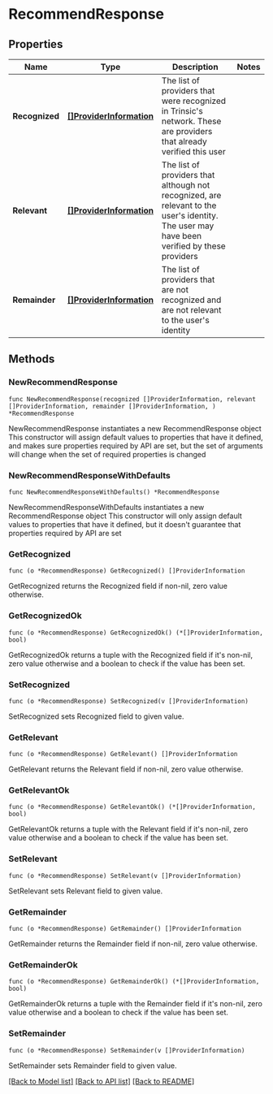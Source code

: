 # RecommendResponse

## Properties

Name | Type | Description | Notes
------------ | ------------- | ------------- | -------------
**Recognized** | [**[]ProviderInformation**](ProviderInformation.md) | The list of providers that were recognized in Trinsic&#39;s network. These are providers that already verified this user | 
**Relevant** | [**[]ProviderInformation**](ProviderInformation.md) | The list of providers that although not recognized, are relevant to the user&#39;s identity. The user may have been verified by these providers | 
**Remainder** | [**[]ProviderInformation**](ProviderInformation.md) | The list of providers that are not recognized and are not relevant to the user&#39;s identity | 

## Methods

### NewRecommendResponse

`func NewRecommendResponse(recognized []ProviderInformation, relevant []ProviderInformation, remainder []ProviderInformation, ) *RecommendResponse`

NewRecommendResponse instantiates a new RecommendResponse object
This constructor will assign default values to properties that have it defined,
and makes sure properties required by API are set, but the set of arguments
will change when the set of required properties is changed

### NewRecommendResponseWithDefaults

`func NewRecommendResponseWithDefaults() *RecommendResponse`

NewRecommendResponseWithDefaults instantiates a new RecommendResponse object
This constructor will only assign default values to properties that have it defined,
but it doesn't guarantee that properties required by API are set

### GetRecognized

`func (o *RecommendResponse) GetRecognized() []ProviderInformation`

GetRecognized returns the Recognized field if non-nil, zero value otherwise.

### GetRecognizedOk

`func (o *RecommendResponse) GetRecognizedOk() (*[]ProviderInformation, bool)`

GetRecognizedOk returns a tuple with the Recognized field if it's non-nil, zero value otherwise
and a boolean to check if the value has been set.

### SetRecognized

`func (o *RecommendResponse) SetRecognized(v []ProviderInformation)`

SetRecognized sets Recognized field to given value.


### GetRelevant

`func (o *RecommendResponse) GetRelevant() []ProviderInformation`

GetRelevant returns the Relevant field if non-nil, zero value otherwise.

### GetRelevantOk

`func (o *RecommendResponse) GetRelevantOk() (*[]ProviderInformation, bool)`

GetRelevantOk returns a tuple with the Relevant field if it's non-nil, zero value otherwise
and a boolean to check if the value has been set.

### SetRelevant

`func (o *RecommendResponse) SetRelevant(v []ProviderInformation)`

SetRelevant sets Relevant field to given value.


### GetRemainder

`func (o *RecommendResponse) GetRemainder() []ProviderInformation`

GetRemainder returns the Remainder field if non-nil, zero value otherwise.

### GetRemainderOk

`func (o *RecommendResponse) GetRemainderOk() (*[]ProviderInformation, bool)`

GetRemainderOk returns a tuple with the Remainder field if it's non-nil, zero value otherwise
and a boolean to check if the value has been set.

### SetRemainder

`func (o *RecommendResponse) SetRemainder(v []ProviderInformation)`

SetRemainder sets Remainder field to given value.



[[Back to Model list]](../README.md#documentation-for-models) [[Back to API list]](../README.md#documentation-for-api-endpoints) [[Back to README]](../README.md)


